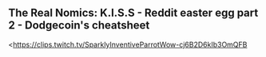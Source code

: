 ## The Real Nomics: K.I.S.S - Reddit easter egg part 2 - Dodgecoin's cheatsheet
<https://clips.twitch.tv/SparklyInventiveParrotWow-cj6B2D6kIb3OmQFB>
